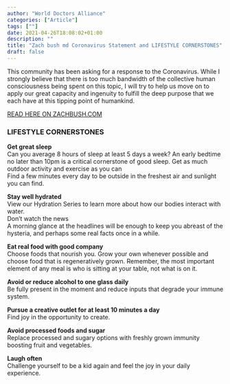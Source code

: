 ```yaml
---
author: "World Doctors Alliance"
categories: ["Article"]
tags: [""]
date: 2021-04-26T18:08:02+01:00
description: ""
title: "Zach bush md Coronavirus Statement and LIFESTYLE CORNERSTONES"
draft: false
---
```


This community has been asking for a response to the Coronavirus. While I strongly believe that there is too much bandwidth of the collective  human consciousness being spent on this topic, I will try to help us  move on to apply our great capacity and ingenuity to fulfill the deep  purpose that we each have at this tipping point of humankind.  

[READ HERE ON ZACHBUSH.COM](https://zachbushmd.com/coronavirus-statement/)

### LIFESTYLE CORNERSTONES 

**Get great sleep**  
Can you average 8 hours of sleep at least 5 days a week? An early bedtime no later than 10pm is a critical cornerstone of good sleep. 
Get as much outdoor activity and exercise as you can  
Find a few minutes every day to be outside in the freshest air and sunlight you can find.  

**Stay well hydrated**   
View our Hydration Series to learn more about how our bodies interact with water.  
Don’t watch the news  
A morning glance at the headlines will be enough to keep you abreast of the hysteria, and perhaps some real facts once in a while.   

**Eat real food with good company**  
Choose foods that nourish you. Grow your own whenever possible and choose food that is regeneratively grown. Remember, the most important element of any meal is who is sitting at your table, not what is on it.  

**Avoid or reduce alcohol to one glass daily**  
Be fully present in the moment and reduce inputs that degrade your immune system.  

**Pursue a creative outlet for at least 10 minutes a day**  
Find joy in the opportunity to create.  

**Avoid processed foods and sugar**  
Replace processed and sugary options with freshly grown immunity boosting fruit and vegetables.  

**Laugh often**  
Challenge yourself to be a kid again and feel the joy in your daily experience.  